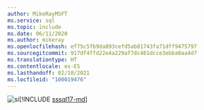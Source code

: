 ```yaml
---
author: MikeRayMSFT
ms.service: sql
ms.topic: include
ms.date: 06/11/2020
ms.author: mikeray
ms.openlocfilehash: ef75c5fb9da893cefd5ab81743fa71dff9475797
ms.sourcegitcommit: 917df4ffd22e4a229af7dc481dcce3ebba0aa4d7
ms.translationtype: HT
ms.contentlocale: es-ES
ms.lasthandoff: 02/10/2021
ms.locfileid: "100019476"
---
```

<Token>![sí](../media/yes-icon.png)[!INCLUDE [sssql17-md](../sssql17-md.md)]</Token>


